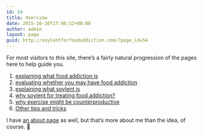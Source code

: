 ```yaml
---
id: 54
title: Overview
date: 2015-10-30T17:46:52+00:00
author: admin
layout: page
guid: http://soylentforfoodaddiction.com/?page_id=54
---
```

For most visitors to this site, there&#8217;s a fairly natural progression of the pages here to help guide you.

  1. [explaining what food addiction is](http://soylentforfoodaddiction.com/what-is-food-addiction/)
  2. [evaluating whether you may have food addiction](http://soylentforfoodaddiction.com/do-you-have-food-addiction/)
  3. [explaining what soylent is](http://soylentforfoodaddiction.com/what-is-soylent/)
  4. [why soylent for treating food addiction?](http://soylentforfoodaddiction.com/soylent-for-treating-food-addiction/)
  5. [why exercise might be counterproductive](http://soylentforfoodaddiction.com/exercise-is-bad-for-weight-loss/)
  6. [Other tips and tricks](http://soylentforfoodaddiction.com/figure-out-what-works-for-you/)

I have [an about page](http://soylentforfoodaddiction.com/about/) as well, but that&#8217;s more about me than the idea, of course. 🙂